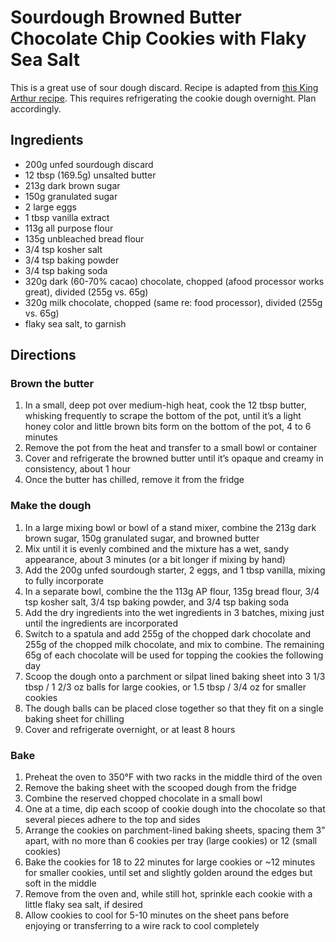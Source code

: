 # Sourdough Browned Butter Chocolate Chip Cookies with Flaky Sea Salt

This is a great use of sour dough discard. Recipe is adapted from [this King Arthur recipe](https://www.kingarthurbaking.com/recipes/sourdough-chocolate-chip-cookies-recipe). This requires refrigerating the cookie dough overnight. Plan accordingly.

## Ingredients
* 200g unfed sourdough discard
* 12 tbsp (169.5g) unsalted butter
* 213g dark brown sugar
* 150g granulated sugar
* 2 large eggs
* 1 tbsp vanilla extract
* 113g all purpose flour
* 135g unbleached bread flour
* 3/4 tsp kosher salt
* 3/4 tsp baking powder
* 3/4 tsp baking soda
* 320g dark (60-70% cacao) chocolate, chopped (afood processor works great), divided (255g vs. 65g)
* 320g milk chocolate, chopped (same re: food processor), divided (255g vs. 65g)
* flaky sea salt, to garnish

## Directions
### Brown the butter
1. In a small, deep pot over medium-high heat, cook the 12 tbsp butter, whisking frequently to scrape the bottom of the pot, until it’s a light honey color and little brown bits form on the bottom of the pot, 4 to 6 minutes
1. Remove the pot from the heat and transfer to a small bowl or container
1. Cover and refrigerate the browned butter until it’s opaque and creamy in consistency, about 1 hour
1. Once the butter has chilled, remove it from the fridge

### Make the dough
1. In a large mixing bowl or bowl of a stand mixer, combine the 213g dark brown sugar, 150g granulated sugar, and browned butter
1. Mix until it is evenly combined and the mixture has a wet, sandy appearance, about 3 minutes (or a bit longer if mixing by hand)
1. Add the 200g unfed sourdough starter, 2 eggs, and 1 tbsp vanilla, mixing to fully incorporate
1. In a separate bowl, combine the the 113g AP flour, 135g bread flour, 3/4 tsp kosher salt, 3/4 tsp baking powder, and 3/4 tsp baking soda
1. Add the dry ingredients into the wet ingredients in 3 batches, mixing just until the ingredients are incorporated
1. Switch to a spatula and add 255g of the chopped dark chocolate and 255g of the chopped milk chocolate, and mix to combine. The remaining 65g of each chocolate will be used for topping the cookies the following day
1. Scoop the dough onto a parchment or silpat lined baking sheet into 3 1/3 tbsp / 1 2/3 oz balls for large cookies, or 1.5 tbsp / 3/4 oz for smaller cookies
1. The dough balls can be placed close together so that they fit on a single baking sheet for chilling
1. Cover and refrigerate overnight, or at least 8 hours

### Bake
1. Preheat the oven to 350°F with two racks in the middle third of the oven
1. Remove the baking sheet with the scooped dough from the fridge
1. Combine the reserved chopped chocolate in a small bowl 
1. One at a time, dip each scoop of cookie dough into the chocolate so that several pieces adhere to the top and sides
1. Arrange the cookies on parchment-lined baking sheets, spacing them 3" apart, with no more than 6 cookies per tray (large cookies) or 12 (small cookies)
1. Bake the cookies for 18 to 22 minutes for large cookies or ~12 minutes for smaller cookies, until set and slightly golden around the edges but soft in the middle
1. Remove from the oven and, while still hot, sprinkle each cookie with a little flaky sea salt, if desired
1. Allow cookies to cool for 5-10 minutes on the sheet pans before enjoying or transferring to a wire rack to cool completely

